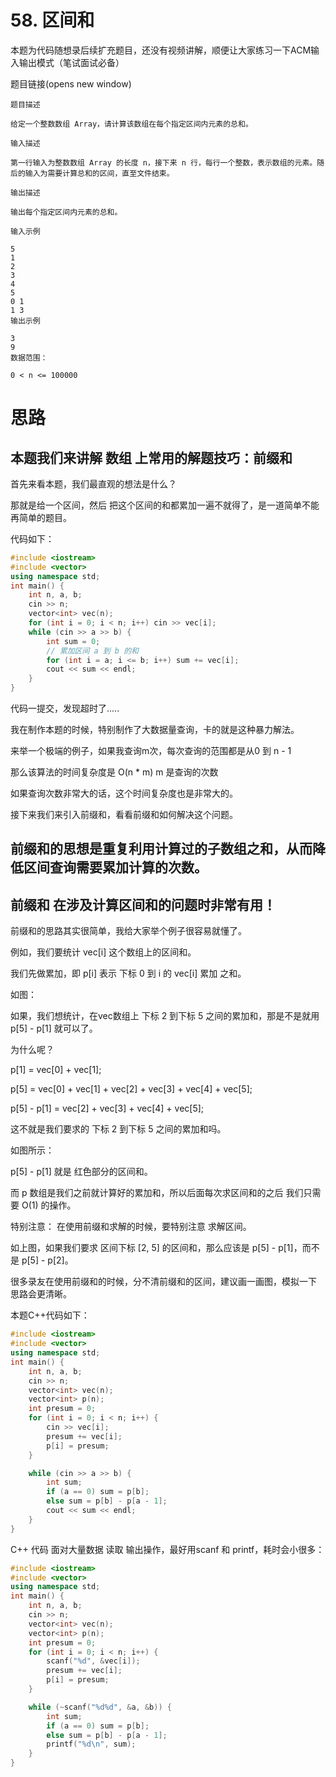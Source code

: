 # 58. 区间和
本题为代码随想录后续扩充题目，还没有视频讲解，顺便让大家练习一下ACM输入输出模式（笔试面试必备）

题目链接(opens new window)
```
题目描述

给定一个整数数组 Array，请计算该数组在每个指定区间内元素的总和。

输入描述

第一行输入为整数数组 Array 的长度 n，接下来 n 行，每行一个整数，表示数组的元素。随后的输入为需要计算总和的区间，直至文件结束。

输出描述

输出每个指定区间内元素的总和。

输入示例

5
1
2
3
4
5
0 1
1 3
输出示例

3
9
数据范围：

0 < n <= 100000
```

# 思路
## 本题我们来讲解 数组 上常用的解题技巧：前缀和

首先来看本题，我们最直观的想法是什么？

那就是给一个区间，然后 把这个区间的和都累加一遍不就得了，是一道简单不能再简单的题目。

代码如下：
```cpp
#include <iostream>
#include <vector>
using namespace std;
int main() {
    int n, a, b;
    cin >> n;
    vector<int> vec(n);
    for (int i = 0; i < n; i++) cin >> vec[i];
    while (cin >> a >> b) {
        int sum = 0;
        // 累加区间 a 到 b 的和
        for (int i = a; i <= b; i++) sum += vec[i];
        cout << sum << endl;
    }
}
```
代码一提交，发现超时了.....

我在制作本题的时候，特别制作了大数据量查询，卡的就是这种暴力解法。

来举一个极端的例子，如果我查询m次，每次查询的范围都是从0 到 n - 1

那么该算法的时间复杂度是 O(n * m) m 是查询的次数

如果查询次数非常大的话，这个时间复杂度也是非常大的。

接下来我们来引入前缀和，看看前缀和如何解决这个问题。

## 前缀和的思想是重复利用计算过的子数组之和，从而降低区间查询需要累加计算的次数。


## 前缀和 在涉及计算区间和的问题时非常有用！

前缀和的思路其实很简单，我给大家举个例子很容易就懂了。

例如，我们要统计 vec[i] 这个数组上的区间和。

我们先做累加，即 p[i] 表示 下标 0 到 i 的 vec[i] 累加 之和。

如图：



如果，我们想统计，在vec数组上 下标 2 到下标 5 之间的累加和，那是不是就用 p[5] - p[1] 就可以了。

为什么呢？

p[1] = vec[0] + vec[1];

p[5] = vec[0] + vec[1] + vec[2] + vec[3] + vec[4] + vec[5];

p[5] - p[1] = vec[2] + vec[3] + vec[4] + vec[5];

这不就是我们要求的 下标 2 到下标 5 之间的累加和吗。

如图所示：



p[5] - p[1] 就是 红色部分的区间和。

而 p 数组是我们之前就计算好的累加和，所以后面每次求区间和的之后 我们只需要 O(1) 的操作。

特别注意： 在使用前缀和求解的时候，要特别注意 求解区间。

如上图，如果我们要求 区间下标 [2, 5] 的区间和，那么应该是 p[5] - p[1]，而不是 p[5] - p[2]。

很多录友在使用前缀和的时候，分不清前缀和的区间，建议画一画图，模拟一下 思路会更清晰。

本题C++代码如下：
```cpp
#include <iostream>
#include <vector>
using namespace std;
int main() {
    int n, a, b;
    cin >> n;
    vector<int> vec(n);
    vector<int> p(n);
    int presum = 0;
    for (int i = 0; i < n; i++) {
        cin >> vec[i];
        presum += vec[i];
        p[i] = presum;
    }

    while (cin >> a >> b) {
        int sum;
        if (a == 0) sum = p[b];
        else sum = p[b] - p[a - 1];
        cout << sum << endl;
    }
}
```
C++ 代码 面对大量数据 读取 输出操作，最好用scanf 和 printf，耗时会小很多：
```cpp
#include <iostream>
#include <vector>
using namespace std;
int main() {
    int n, a, b;
    cin >> n;
    vector<int> vec(n);
    vector<int> p(n);
    int presum = 0;
    for (int i = 0; i < n; i++) {
        scanf("%d", &vec[i]);
        presum += vec[i];
        p[i] = presum;
    }

    while (~scanf("%d%d", &a, &b)) {
        int sum;
        if (a == 0) sum = p[b];
        else sum = p[b] - p[a - 1];
        printf("%d\n", sum);
    }
}
```
